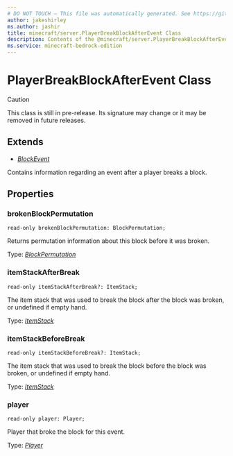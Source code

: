 ```yaml
---
# DO NOT TOUCH — This file was automatically generated. See https://github.com/mojang/minecraftapidocsgenerator to modify descriptions, examples, etc.
author: jakeshirley
ms.author: jashir
title: minecraft/server.PlayerBreakBlockAfterEvent Class
description: Contents of the @minecraft/server.PlayerBreakBlockAfterEvent class.
ms.service: minecraft-bedrock-edition
---
```

# PlayerBreakBlockAfterEvent Class

> [!CAUTION]
> This class is still in pre-release.  Its signature may change or it may be removed in future releases.

## Extends
- [*BlockEvent*](BlockEvent.md)

Contains information regarding an event after a player breaks a block.

## Properties

### **brokenBlockPermutation**
`read-only brokenBlockPermutation: BlockPermutation;`

Returns permutation information about this block before it was broken.

Type: [*BlockPermutation*](BlockPermutation.md)

### **itemStackAfterBreak**
`read-only itemStackAfterBreak?: ItemStack;`

The item stack that was used to break the block after the block was broken, or undefined if empty hand.

Type: [*ItemStack*](ItemStack.md)

### **itemStackBeforeBreak**
`read-only itemStackBeforeBreak?: ItemStack;`

The item stack that was used to break the block before the block was broken, or undefined if empty hand.

Type: [*ItemStack*](ItemStack.md)

### **player**
`read-only player: Player;`

Player that broke the block for this event.

Type: [*Player*](Player.md)
